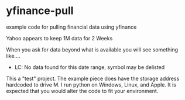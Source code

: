 # yfinance-pull
example code for pulling financial data using yfinance

Yahoo appears to keep 1M data for 2 Weeks

When you ask for data beyond what is available you will see something like....
- LC: No data found for this date range, symbol may be delisted

This a "test" project. 
The example piece does have the storage address hardcoded to drive M.
I run python on Windows, Linux, and Apple.
It is expected that you would alter the code to fit your environment.

